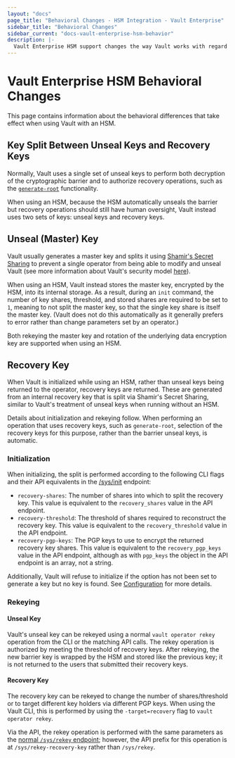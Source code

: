 ```yaml
---
layout: "docs"
page_title: "Behavioral Changes - HSM Integration - Vault Enterprise"
sidebar_title: "Behavioral Changes"
sidebar_current: "docs-vault-enterprise-hsm-behavior"
description: |-
  Vault Enterprise HSM support changes the way Vault works with regard to unseal and recovery keys as well as rekey and recovery operations.
---
```


# Vault Enterprise HSM Behavioral Changes

This page contains information about the behavioral differences that take
effect when using Vault with an HSM.

## Key Split Between Unseal Keys and Recovery Keys

Normally, Vault uses a single set of unseal keys to perform both decryption of
the cryptographic barrier and to authorize recovery operations, such as the
[`generate-root`](/api/system/generate-root.html)
functionality.

When using an HSM, because the HSM automatically unseals the barrier but
recovery operations should still have human oversight, Vault instead uses two
sets of keys: unseal keys and recovery keys.

## Unseal (Master) Key

Vault usually generates a master key and splits it using [Shamir's Secret
Sharing](https://en.wikipedia.org/wiki/Shamir%27s_Secret_Sharing) to prevent a
single operator from being able to modify and unseal Vault (see more
information about Vault's security model
[here](/docs/internals/security.html)).

When using an HSM, Vault instead stores the master key, encrypted by the HSM,
into its internal storage. As a result, during an `init` command, the number of
key shares, threshold, and stored shares are required to be set to `1`, meaning
to not split the master key, so that the single key share is itself the master
key. (Vault does not do this automatically as it generally prefers to error
rather than change parameters set by an operator.)

Both rekeying the master key and rotation of the underlying data
encryption key are supported when using an HSM.

## Recovery Key

When Vault is initialized while using an HSM, rather than unseal keys being
returned to the operator, recovery keys are returned. These are generated from
an internal recovery key that is split via Shamir's Secret Sharing, similar to
Vault's treatment of unseal keys when running without an HSM.

Details about initialization and rekeying follow. When performing an operation
that uses recovery keys, such as `generate-root`, selection of the recovery
keys for this purpose, rather than the barrier unseal keys, is automatic.

### Initialization

When initializing, the split is performed according to the following CLI flags
and their API equivalents in the
[/sys/init](/api/system/init.html) endpoint:

 * `recovery-shares`: The number of shares into which to split the recovery
   key. This value is equivalent to the `recovery_shares` value in the API
   endpoint.
 * `recovery-threshold`: The threshold of shares required to reconstruct the
   recovery key. This value is equivalent to the `recovery_threshold` value in
   the API endpoint.
 * `recovery-pgp-keys`: The PGP keys to use to encrypt the returned recovery
   key shares. This value is equivalent to the `recovery_pgp_keys` value in the
   API endpoint, although as with `pgp_keys` the object in the API endpoint is
   an array, not a string.

Additionally, Vault will refuse to initialize if the option has not been set to
generate a key but no key is found. See
[Configuration](/docs/configuration/seal/pkcs11.html) for more details.

### Rekeying

#### Unseal Key

Vault's unseal key can be rekeyed using a normal `vault operator rekey`
operation from the CLI or the matching API calls. The rekey operation is
authorized by meeting the threshold of recovery keys. After rekeying, the new
barrier key is wrapped by the HSM and stored like the previous key; it is not
returned to the users that submitted their recovery keys.

#### Recovery Key

The recovery key can be rekeyed to change the number of shares/threshold or to
target different key holders via different PGP keys. When using the Vault CLI,
this is performed by using the `-target=recovery` flag to `vault operator rekey`.

Via the API, the rekey operation is performed with the same parameters as the
[normal `/sys/rekey`
endpoint](/api/system/rekey.html); however, the
API prefix for this operation is at `/sys/rekey-recovery-key` rather than
`/sys/rekey`.
